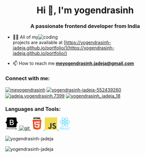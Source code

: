 <h1 align="center">Hi 👋, I'm yogendrasinh</h1>
<h3 align="center">A passionate frontend developer from India</h3>
<img align="right" src="https://cdn.dribbble.com/users/1162077/screenshots/3848914/programmer.gif" alt="coding" width="400">

- 👨‍💻 All of my projects are available at [https://yogendrasinh-jadeja.github.io/portfolio/](https://yogendrasinh-jadeja.github.io/portfolio/)

- 📫 How to reach me **meyogendrasinh.jadeja@gmail.com**

<h3 align="left">Connect with me:</h3>
<p align="left">
<a href="https://twitter.com/meyogendrasinh" target="blank"><img align="center" src="https://raw.githubusercontent.com/rahuldkjain/github-profile-readme-generator/master/src/images/icons/Social/twitter.svg" alt="meyogendrasinh" height="30" width="40" /></a>
<a href="https://linkedin.com/in/yogendrasinh-jadeja-552439260" target="blank"><img align="center" src="https://raw.githubusercontent.com/rahuldkjain/github-profile-readme-generator/master/src/images/icons/Social/linked-in-alt.svg" alt="yogendrasinh-jadeja-552439260" height="30" width="40" /></a>
<a href="https://fb.com/jadeja.yogendrasinh.7399" target="blank"><img align="center" src="https://raw.githubusercontent.com/rahuldkjain/github-profile-readme-generator/master/src/images/icons/Social/facebook.svg" alt="jadeja.yogendrasinh.7399" height="30" width="40" /></a>
<a href="https://instagram.com/yogendrasinh_jadeja_18" target="blank"><img align="center" src="https://raw.githubusercontent.com/rahuldkjain/github-profile-readme-generator/master/src/images/icons/Social/instagram.svg" alt="yogendrasinh_jadeja_18" height="30" width="40" /></a>
</p>

<h3 align="left">Languages and Tools:</h3>
<p align="left"> <a href="https://getbootstrap.com" target="_blank" rel="noreferrer"> <img src="https://raw.githubusercontent.com/devicons/devicon/master/icons/bootstrap/bootstrap-plain-wordmark.svg" alt="bootstrap" width="40" height="40"/> </a> <a href="https://git-scm.com/" target="_blank" rel="noreferrer"> <img src="https://www.vectorlogo.zone/logos/git-scm/git-scm-icon.svg" alt="git" width="40" height="40"/> </a> <a href="https://www.w3.org/html/" target="_blank" rel="noreferrer"> <img src="https://raw.githubusercontent.com/devicons/devicon/master/icons/html5/html5-original-wordmark.svg" alt="html5" width="40" height="40"/> </a> <a href="https://developer.mozilla.org/en-US/docs/Web/JavaScript" target="_blank" rel="noreferrer"> <img src="https://raw.githubusercontent.com/devicons/devicon/master/icons/javascript/javascript-original.svg" alt="javascript" width="40" height="40"/> </a> <a href="https://reactjs.org/" target="_blank" rel="noreferrer"> <img src="https://raw.githubusercontent.com/devicons/devicon/master/icons/react/react-original-wordmark.svg" alt="react" width="40" height="40"/> </a> </p>

<p><img align="center" src="https://github-readme-stats.vercel.app/api/top-langs?username=yogendrasinh-jadeja&show_icons=true&locale=en&layout=compact" alt="yogendrasinh-jadeja" /></p>

<p><img align="center" src="https://github-readme-streak-stats.herokuapp.com/?user=yogendrasinh-jadeja&" alt="yogendrasinh-jadeja" /></p>

